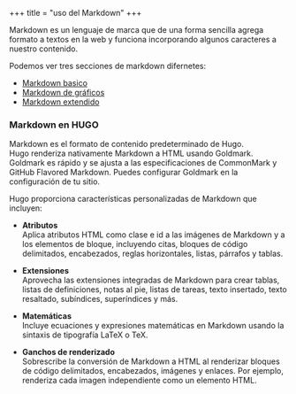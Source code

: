 +++
title = "uso del Markdown"
+++

Markdown es un lenguaje de marca que de una forma sencilla agrega formato a textos en la web y
funciona incorporando algunos caracteres a nuestro contenido.

Podemos ver tres secciones de markdown difernetes:

 - [Markdown basico](basico.md)
 - [Markdown de gráficos](graficos.md)
 - [Markdown extendido](extendido.md)

### Markdown en HUGO

Markdown es el formato de contenido predeterminado de Hugo.  
Hugo renderiza nativamente Markdown a HTML usando Goldmark. Goldmark es rápido y se ajusta a las especificaciones 
de CommonMark y GitHub Flavored Markdown. Puedes configurar Goldmark en la configuración de tu sitio.  

Hugo proporciona características personalizadas de Markdown que incluyen:

- **Atributos**  
  Aplica atributos HTML como clase e id a las imágenes de Markdown y a los elementos 
  de bloque, incluyendo citas, bloques de código delimitados, encabezados, reglas 
  horizontales, listas, párrafos y tablas.

- **Extensiones**  
  Aprovecha las extensiones integradas de Markdown para crear tablas,
  listas de definiciones, notas al pie, listas de tareas, texto insertado,
  texto resaltado, subíndices, superíndices y más.

- **Matemáticas**  
  Incluye ecuaciones y expresiones matemáticas en Markdown 
  usando la sintaxis de tipografía LaTeX o TeX.

- **Ganchos de renderizado**  
  Sobrescribe la conversión de Markdown a HTML al renderizar bloques de código delimitados, 
  encabezados, imágenes y enlaces. Por ejemplo, renderiza cada imagen independiente 
  como un elemento HTML.








